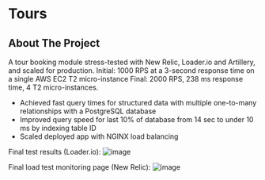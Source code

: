 # Tours

## About The Project
A tour booking module stress-tested with New Relic, Loader.io and Artillery, and scaled for production. 
Initial: 1000 RPS at a 3-second response time on a single AWS EC2 T2 micro-instance
Final: 2000 RPS, 238 ms response time, 4 T2 micro-instances. 

- Achieved fast query times for structured data with multiple one-to-many relationships with a PostgreSQL database
- Improved query speed for last 10% of database from 14 sec to under 10 ms by indexing table ID
- Scaled deployed app with NGINX load balancing


Final test results (Loader.io): 
![image](https://user-images.githubusercontent.com/70930077/108565609-339bc300-72c2-11eb-903f-b878b46c12b2.png)

Final load test monitoring page (New Relic):
![image](https://user-images.githubusercontent.com/70930077/108565548-19fa7b80-72c2-11eb-8afa-e3d23bc65cf6.png)
